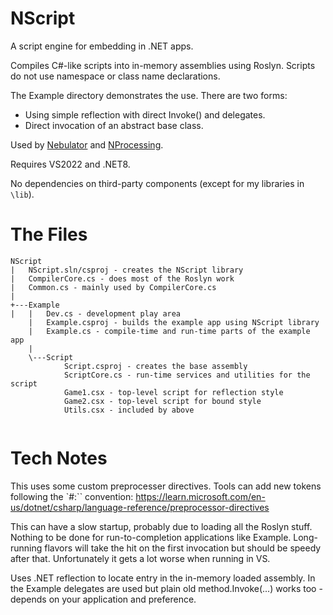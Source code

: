 # NScript
A script engine for embedding in .NET apps.

Compiles C#-like scripts into in-memory assemblies using Roslyn. Scripts do not use namespace or class
name declarations.

The Example directory demonstrates the use. There are two forms:

- Using simple reflection with direct Invoke() and delegates.
- Direct invocation of an abstract base class.

Used by [Nebulator](https://github.com/cepthomas/Nebulator/blob/main/README.md)
and [NProcessing](https://github.com/cepthomas/NProcessing/blob/main/README.md).

Requires VS2022 and .NET8.

No dependencies on third-party components (except for my libraries in `\lib`).


# The Files

```
NScript
|   NScript.sln/csproj - creates the NScript library
|   CompilerCore.cs - does most of the Roslyn work
|   Common.cs - mainly used by CompilerCore.cs
|   
+---Example
|   |   Dev.cs - development play area
    |   Example.csproj - builds the example app using NScript library
    |   Example.cs - compile-time and run-time parts of the example app
    |                       
    \---Script
            Script.csproj - creates the base assembly
            ScriptCore.cs - run-time services and utilities for the script
            Game1.csx - top-level script for reflection style
            Game2.csx - top-level script for bound style
            Utils.csx - included by above
                        
```


# Tech Notes

This uses some custom preprocesser directives. Tools can add new tokens following the `#:`` convention:
https://learn.microsoft.com/en-us/dotnet/csharp/language-reference/preprocessor-directives

This can have a slow startup, probably due to loading all the Roslyn stuff. Nothing to be done for run-to-completion
applications like Example. Long-running flavors will take the hit on the first invocation but should be speedy after that.
Unfortunately it gets a lot worse when running in VS.

Uses .NET reflection to locate entry in the in-memory loaded assembly. In the Example delegates are used but
plain old method.Invoke(...) works too - depends on your application and preference.
